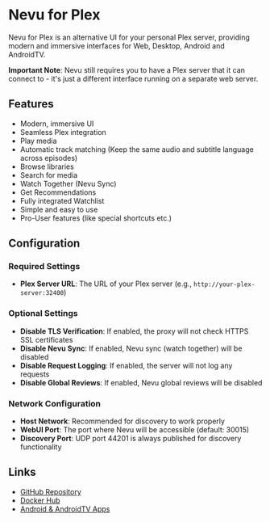 # Nevu for Plex

Nevu for Plex is an alternative UI for your personal Plex server, providing modern and immersive interfaces for Web, Desktop, Android and AndroidTV.

**Important Note**: Nevu still requires you to have a Plex server that it can connect to - it's just a different interface running on a separate web server.

## Features

- Modern, immersive UI
- Seamless Plex integration
- Play media
- Automatic track matching (Keep the same audio and subtitle language across episodes)
- Browse libraries
- Search for media
- Watch Together (Nevu Sync)
- Get Recommendations
- Fully integrated Watchlist
- Simple and easy to use
- Pro-User features (like special shortcuts etc.)

## Configuration

### Required Settings

- **Plex Server URL**: The URL of your Plex server (e.g., `http://your-plex-server:32400`)

### Optional Settings

- **Disable TLS Verification**: If enabled, the proxy will not check HTTPS SSL certificates
- **Disable Nevu Sync**: If enabled, Nevu sync (watch together) will be disabled
- **Disable Request Logging**: If enabled, the server will not log any requests
- **Disable Global Reviews**: If enabled, Nevu global reviews will be disabled

### Network Configuration

- **Host Network**: Recommended for discovery to work properly
- **WebUI Port**: The port where Nevu will be accessible (default: 30015)
- **Discovery Port**: UDP port 44201 is always published for discovery functionality

## Links

- [GitHub Repository](https://github.com/Ipmake/Nevu)
- [Docker Hub](https://hub.docker.com/r/ipmake/nevu)
- [Android & AndroidTV Apps](https://github.com/Ipmake/Nevu/discussions/43)
